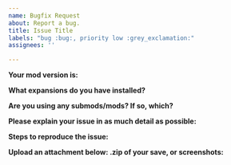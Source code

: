 ```yaml
---
name: Bugfix Request
about: Report a bug.
title: Issue Title
labels: "bug :bug:, priority low :grey_exclamation:"
assignees: ''

---
```


<!--
**DO NOT REMOVE PRE-EXISTING LINES**
------------------------------------------------------------------------------------------------------------
-->
**Your mod version is:**

**What expansions do you have installed?**

**Are you using any submods/mods? If so, which?**

**Please explain your issue in as much detail as possible:**

**Steps to reproduce the issue:**

**Upload an attachment below: .zip of your save, or screenshots:**
